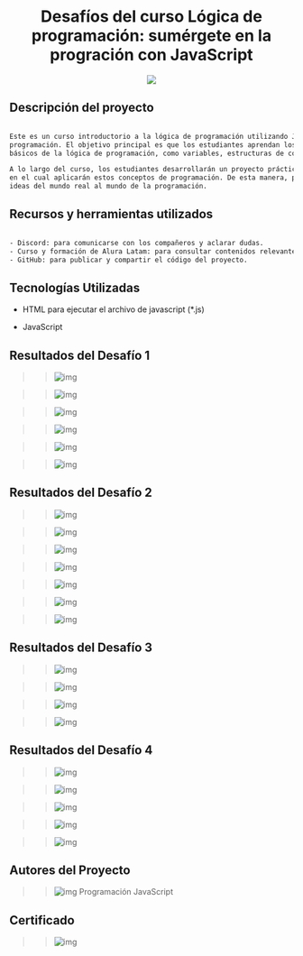 # <h1 align="center"> Desafíos del curso Lógica de programación: sumérgete en la progración con JavaScript </h1>

<p style="text-align: center"><img src="img/curso.png"></p>

## Descripción del proyecto

```sh

Este es un curso introductorio a la lógica de programación utilizando JavaScript como lenguaje de 
programación. El objetivo principal es que los estudiantes aprendan los conceptos y fundamentos 
básicos de la lógica de programación, como variables, estructuras de control, funciones, entre otros.

A lo largo del curso, los estudiantes desarrollarán un proyecto práctico llamado "Número Secreto", 
en el cual aplicarán estos conceptos de programación. De esta manera, podrán entender cómo llevar 
ideas del mundo real al mundo de la programación.

```

## Recursos y herramientas utilizados

```sh

- Discord: para comunicarse con los compañeros y aclarar dudas.
- Curso y formación de Alura Latam: para consultar contenidos relevantes y obtener más información.
- GitHub: para publicar y compartir el código del proyecto.

```

## Tecnologías Utilizadas

- HTML para ejecutar el archivo de javascript (*.js)

- JavaScript

## Resultados del Desafío 1

>> ![img](img/bienvenida.png)

>> ![img](img/error.png)

>> ![img](img/nombre.png)

>> ![img](img/edad.png)

>> ![img](img/Licencia.png)

>> ![img](img/consola.png)

## Resultados del Desafío 2

>> ![img](img/semana.png)

>> ![img](img/buenaSemana.png)

>> ![img](img/numeroPositivo.png)

>> ![img](img/numero5.png)

>> ![img](img/saldo.png)

>> ![img](img/ingreseNombre.png)

>> ![img](img/bienvenidoJulio.png)

## Resultados del Desafío 3

>> ![img](img/cuentaRegresiva.png)

>> ![img](img/cuentaProgresiva.png)

>> ![img](img/consola3.png)

>> ![img](img/consola4.png)

## Resultados del Desafío 4

>> ![img](img/hola.png)

>> ![img](img/lenguaje.png)

>> ![img](img/edad2.png)

>> ![img](img/ingreseNumero2.png)

>> ![img](img/consola5.png)

## Autores del Proyecto

>> ![img](img/Foto-Pequeña-julio.png)    Programación JavaScript

## Certificado

>> ![img](img/certificado.png)
